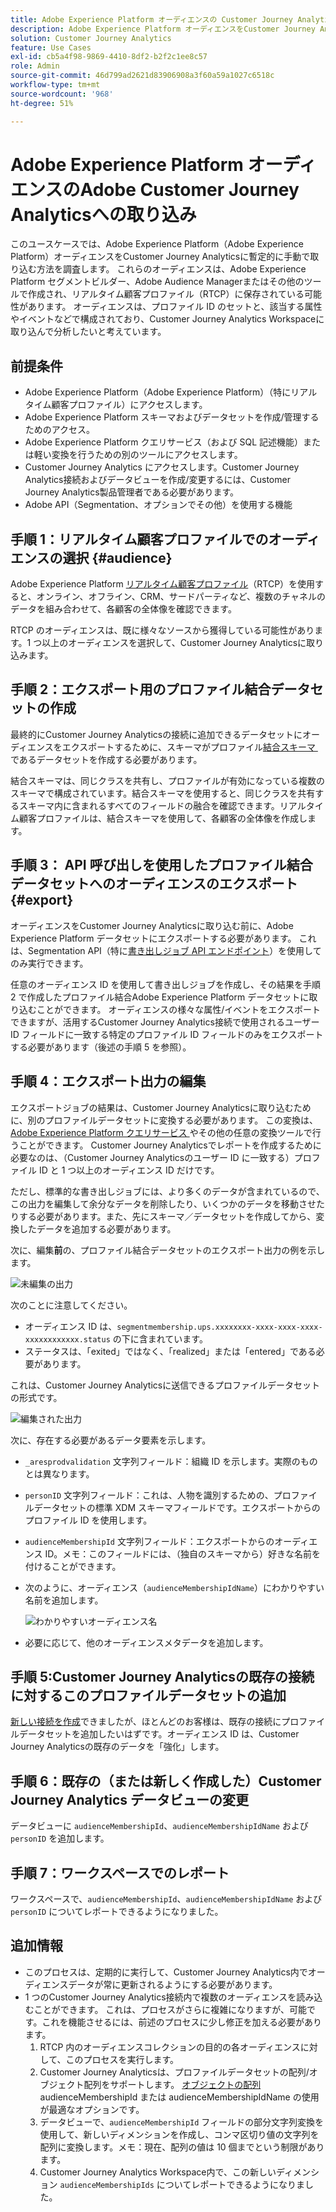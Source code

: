 ```yaml
---
title: Adobe Experience Platform オーディエンスの Customer Journey Analytics への取り込み
description: Adobe Experience Platform オーディエンスをCustomer Journey Analyticsに取り込んで詳細に分析する方法を説明します。
solution: Customer Journey Analytics
feature: Use Cases
exl-id: cb5a4f98-9869-4410-8df2-b2f2c1ee8c57
role: Admin
source-git-commit: 46d799ad2621d83906908a3f60a59a1027c6518c
workflow-type: tm+mt
source-wordcount: '968'
ht-degree: 51%

---
```


# Adobe Experience Platform オーディエンスのAdobe Customer Journey Analyticsへの取り込み

このユースケースでは、Adobe Experience Platform（Adobe Experience Platform）オーディエンスをCustomer Journey Analyticsに暫定的に手動で取り込む方法を調査します。 これらのオーディエンスは、Adobe Experience Platform セグメントビルダー、Adobe Audience Managerまたはその他のツールで作成され、リアルタイム顧客プロファイル（RTCP）に保存されている可能性があります。 オーディエンスは、プロファイル ID のセットと、該当する属性やイベントなどで構成されており、Customer Journey Analytics Workspaceに取り込んで分析したいと考えています。

## 前提条件

* Adobe Experience Platform（Adobe Experience Platform）（特にリアルタイム顧客プロファイル）にアクセスします。
* Adobe Experience Platform スキーマおよびデータセットを作成/管理するためのアクセス。
* Adobe Experience Platform クエリサービス（および SQL 記述機能）または軽い変換を行うための別のツールにアクセスします。
* Customer Journey Analytics にアクセスします。Customer Journey Analytics接続およびデータビューを作成/変更するには、Customer Journey Analytics製品管理者である必要があります。
* Adobe API（Segmentation、オプションでその他）を使用する機能

## 手順 1：リアルタイム顧客プロファイルでのオーディエンスの選択 {#audience}

Adobe Experience Platform [リアルタイム顧客プロファイル](https://experienceleague.adobe.com/ja/docs/experience-platform/profile/home)（RTCP）を使用すると、オンライン、オフライン、CRM、サードパーティなど、複数のチャネルのデータを組み合わせて、各顧客の全体像を確認できます。

RTCP のオーディエンスは、既に様々なソースから獲得している可能性があります。1 つ以上のオーディエンスを選択して、Customer Journey Analyticsに取り込みます。

## 手順 2：エクスポート用のプロファイル結合データセットの作成

最終的にCustomer Journey Analyticsの接続に追加できるデータセットにオーディエンスをエクスポートするために、スキーマがプロファイル [&#x200B; 結合スキーマ &#x200B;](https://experienceleague.adobe.com/docs/experience-platform/profile/union-schemas/union-schema.html?lang=ja#understanding-union-schemas) であるデータセットを作成する必要があります。

結合スキーマは、同じクラスを共有し、プロファイルが有効になっている複数のスキーマで構成されています。結合スキーマを使用すると、同じクラスを共有するスキーマ内に含まれるすべてのフィールドの融合を確認できます。リアルタイム顧客プロファイルは、結合スキーマを使用して、各顧客の全体像を作成します。

## 手順 3： API 呼び出しを使用したプロファイル結合データセットへのオーディエンスのエクスポート {#export}

オーディエンスをCustomer Journey Analyticsに取り込む前に、Adobe Experience Platform データセットにエクスポートする必要があります。 これは、Segmentation API（特に[書き出しジョブ API エンドポイント](https://experienceleague.adobe.com/docs/experience-platform/segmentation/api/export-jobs.html?lang=ja)）を使用してのみ実行できます。

任意のオーディエンス ID を使用して書き出しジョブを作成し、その結果を手順 2 で作成したプロファイル結合Adobe Experience Platform データセットに取り込むことができます。 オーディエンスの様々な属性/イベントをエクスポートできますが、活用するCustomer Journey Analytics接続で使用されるユーザー ID フィールドに一致する特定のプロファイル ID フィールドのみをエクスポートする必要があります（後述の手順 5 を参照）。

## 手順 4：エクスポート出力の編集

エクスポートジョブの結果は、Customer Journey Analyticsに取り込むために、別のプロファイルデータセットに変換する必要があります。  この変換は、[Adobe Experience Platform クエリサービス &#x200B;](https://experienceleague.adobe.com/docs/experience-platform/query/home.html?lang=ja) やその他の任意の変換ツールで行うことができます。 Customer Journey Analyticsでレポートを作成するために必要なのは、（Customer Journey Analyticsのユーザー ID に一致する）プロファイル ID と 1 つ以上のオーディエンス ID だけです。

ただし、標準的な書き出しジョブには、より多くのデータが含まれているので、この出力を編集して余分なデータを削除したり、いくつかのデータを移動させたりする必要があります。また、先にスキーマ／データセットを作成してから、変換したデータを追加する必要があります。

次に、編集&#x200B;**前**&#x200B;の、プロファイル結合データセットのエクスポート出力の例を示します。

![未編集の出力](../assets/export-unedited.png)

次のことに注意してください。

* オーディエンス ID は、`segmentmembership.ups.xxxxxxxx-xxxx-xxxx-xxxx-xxxxxxxxxxxx.status` の下に含まれています。
* ステータスは、「exited」ではなく、「realized」または「entered」である必要があります。

これは、Customer Journey Analyticsに送信できるプロファイルデータセットの形式です。

![編集された出力](../assets/export-edited.png)

次に、存在する必要があるデータ要素を示します。

* `_aresprodvalidation` 文字列フィールド：組織 ID を示します。実際のものとは異なります。
* `personID` 文字列フィールド：これは、人物を識別するための、プロファイルデータセットの標準 XDM スキーマフィールドです。エクスポートからのプロファイル ID を使用します。
* `audienceMembershipId` 文字列フィールド：エクスポートからのオーディエンス ID。メモ：このフィールドには、（独自のスキーマから）好きな名前を付けることができます。
* 次のように、オーディエンス（`audienceMembershipIdName`）にわかりやすい名前を追加します。

  ![わかりやすいオーディエンス名](../assets/audience-name.png)

* 必要に応じて、他のオーディエンスメタデータを追加します。

## 手順 5:Customer Journey Analyticsの既存の接続に対するこのプロファイルデータセットの追加

[新しい接続を作成](/help/connections/create-connection.md)できましたが、ほとんどのお客様は、既存の接続にプロファイルデータセットを追加したいはずです。オーディエンス ID は、Customer Journey Analyticsの既存のデータを「強化」します。

## 手順 6：既存の（または新しく作成した）Customer Journey Analytics データビューの変更

データビューに `audienceMembershipId`、`audienceMembershipIdName` および `personID` を追加します。

## 手順 7：ワークスペースでのレポート

ワークスペースで、`audienceMembershipId`、`audienceMembershipIdName` および `personID` についてレポートできるようになりました。

## 追加情報

* このプロセスは、定期的に実行して、Customer Journey Analytics内でオーディエンスデータが常に更新されるようにする必要があります。
* 1 つのCustomer Journey Analytics接続内で複数のオーディエンスを読み込むことができます。 これは、プロセスがさらに複雑になりますが、可能です。これを機能させるには、前述のプロセスに少し修正を加える必要があります。
   1. RTCP 内のオーディエンスコレクションの目的の各オーディエンスに対して、このプロセスを実行します。
   1. Customer Journey Analyticsは、プロファイルデータセットの配列/オブジェクト配列をサポートします。 [オブジェクトの配列](https://experienceleague.adobe.com/docs/analytics-platform/using/cja-usecases/complex-data/object-arrays.html?lang=ja) audienceMembershipId または audienceMembershipIdName の使用が最適なオプションです。
   1. データビューで、`audienceMembershipId` フィールドの部分文字列変換を使用して、新しいディメンションを作成し、コンマ区切り値の文字列を配列に変換します。メモ：現在、配列の値は 10 個までという制限があります。
   1. Customer Journey Analytics Workspace内で、この新しいディメンション `audienceMembershipIds` についてレポートできるようになりました。
